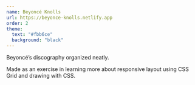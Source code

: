 ```yaml
---
name: Beyoncé Knolls
url: https://beyonce-knolls.netlify.app
order: 2
theme:
  text: "#fbb6ce"
  background: "black"
---
```

Beyoncé’s discography organized neatly.

Made as an exercise in learning more about responsive layout using CSS Grid and drawing with CSS.
